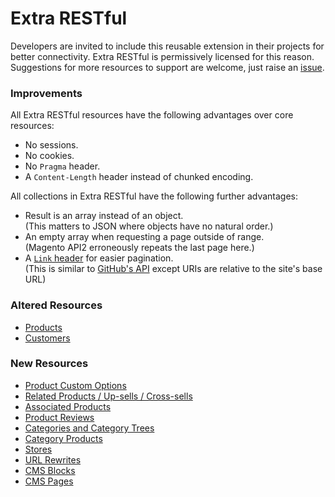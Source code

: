 # Extra RESTful

Developers are invited to include this reusable extension in their projects for better connectivity.
Extra RESTful is permissively licensed for this reason.
Suggestions for more resources to support are welcome,
just raise an [issue](https://github.com/clockworkgeek/Magento-Extra-RESTful/issues).

### Improvements

All Extra RESTful resources have the following advantages over core resources:

- No sessions.
- No cookies.
- No `Pragma` header.
- A `Content-Length` header instead of chunked encoding.

All collections in Extra RESTful have the following further advantages:

- Result is an array instead of an object.  
  (This matters to JSON where objects have no natural order.)
- An empty array when requesting a page outside of range.  
  (Magento API2 erroneously repeats the last page here.)
- A [`Link` header](https://tools.ietf.org/html/rfc5988) for easier pagination.  
  (This is similar to [GitHub's API](https://developer.github.com/v3/guides/traversing-with-pagination/) except URIs are relative to the site's base URL)

### Altered Resources

- [Products](https://github.com/clockworkgeek/Magento-Extra-RESTful/blob/master/docs/Products.md#products)
- [Customers](https://github.com/clockworkgeek/Magento-Extra-RESTful/blob/master/docs/Customers.md)

### New Resources

- [Product Custom Options](https://github.com/clockworkgeek/Magento-Extra-RESTful/blob/master/docs/Products.md#product-custom-options)
- [Related Products / Up-sells / Cross-sells](https://github.com/clockworkgeek/Magento-Extra-RESTful/blob/master/docs/Products.md#related-products--up-sells--cross-sells)
- [Associated Products](https://github.com/clockworkgeek/Magento-Extra-RESTful/blob/master/docs/Products.md#associated-products)
- [Product Reviews](https://github.com/clockworkgeek/Magento-Extra-RESTful/blob/master/docs/Reviews.md#product-reviews)
- [Categories and Category Trees](https://github.com/clockworkgeek/Magento-Extra-RESTful/blob/master/docs/Categories.md#categories)
- [Category Products](https://github.com/clockworkgeek/Magento-Extra-RESTful/blob/master/docs/Categories.md#category-products)
- [Stores](https://github.com/clockworkgeek/Magento-Extra-RESTful/blob/master/docs/Stores.md#stores)
- [URL Rewrites](https://github.com/clockworkgeek/Magento-Extra-RESTful/blob/master/docs/URLRewrites.md#url-rewrites)
- [CMS Blocks](https://github.com/clockworkgeek/Magento-Extra-RESTful/blob/master/docs/Blocks.md#cms-blocks)
- [CMS Pages](https://github.com/clockworkgeek/Magento-Extra-RESTful/blob/master/docs/Pages.md#cms-pages)
